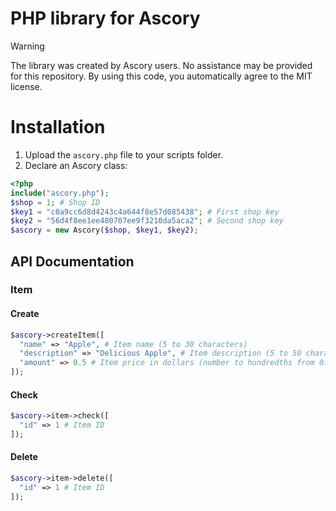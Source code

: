 # PHP library for Ascory
> [!WARNING]
> The library was created by Ascory users. No assistance may be provided for this repository. By using this code, you automatically agree to the MIT license.
# Installation
1. Upload the `ascory.php` file to your scripts folder.
2. Declare an Ascory class:
```php
<?php
include("ascory.php");
$shop = 1; # Shop ID
$key1 = "c0a9cc6d8d4243c4a644f8e57d085438"; # First shop key
$key2 = "56d4f8ee1ee480707ee9f3210da5aca2"; # Second shop key
$ascory = new Ascory($shop, $key1, $key2);
```
## API Documentation
### Item
#### Create
```php
$ascory->createItem([
  "name" => "Apple", # Item name (5 to 30 characters)
  "description" => "Delicious Apple", # Item description (5 to 50 characters)
  "amount" => 0.5 # Item price in dollars (number to hundredths from 0.1 to 100)
]);
```
#### Check
```php
$ascory->item->check([
  "id" => 1 # Item ID
]);
```
#### Delete
```php
$ascory->item->delete([
  "id" => 1 # Item ID
]);
```
